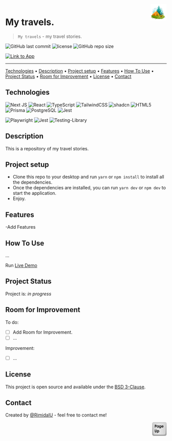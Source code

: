 <img src="./assets/logo.png" id="start" align="right" alt="Project logo" width="50" >

# My travels.

> `My travels` - my travel stories.

![GitHub last commit](https://img.shields.io/github/last-commit/RimidalU/my-travels)
![license](https://img.shields.io/github/license/RimidalU/my-travels)
![GitHub repo size](https://img.shields.io/github/repo-size/RimidalU/my-travels)

[![Link to App](https://img.shields.io/badge/Visit_the_My_Travels-Click_Here-black?style=plastic&logo=link&logoColor=black&labelColor=white&color=black&link=https://book-swap-0ph3.onrender.com/docs)](https://my-travels-iota.vercel.app/)

---

[Technologies](#technologies) •
[Description](#description) •
[Project setup](#project-setup) •
[Features](#features) •
[How To Use](#how-to-use) •
[Project Status](#project-status) •
[Room for Improvement](#room-for-improvement) •
[License](#license) •
[Contact](#contact)

## Technologies

![Next JS](https://img.shields.io/badge/Next-black?style=for-the-badge&logo=next.js&logoColor=white)
![React](https://img.shields.io/badge/React-61DAFB.svg?style=for-the-badge&logo=React&logoColor=black)
![TypeScript](https://img.shields.io/badge/TypeScript-007ACC?style=for-the-badge&logo=typescript&logoColor=white)
![TailwindCSS](https://img.shields.io/badge/Tailwind%20CSS-06B6D4.svg?style=for-the-badge&logo=Tailwind-CSS&logoColor=white)
![shadcn](https://img.shields.io/badge/shadcn/ui-000000.svg?style=for-the-badge&logo=shadcn/ui&logoColor=white)
![HTML5](https://img.shields.io/badge/html5-%23E34F26.svg?style=for-the-badge&logo=html5&logoColor=white)
![Prisma](https://img.shields.io/badge/Prisma-2D3748.svg?style=for-the-badge&logo=Prisma&logoColor=white)
![PostgreSQL](https://img.shields.io/badge/PostgreSQL-4169E1.svg?style=for-the-badge&logo=PostgreSQL&logoColor=white)
![Jest](https://img.shields.io/badge/Prettier-F7B93E.svg?style=for-the-badge&logo=Prettier&logoColor=black)

![Playwright](https://img.shields.io/badge/Playwright-2EAD33.svg?style=for-the-badge&logo=Playwright&logoColor=white)
![Jest](https://img.shields.io/badge/Jest-C21325.svg?style=for-the-badge&logo=Jest&logoColor=white)
![Testing-Library](https://img.shields.io/badge/-TestingLibrary-%23E33332?style=for-the-badge&logo=testing-library&logoColor=white)

[//]: # '<img src="./assets/home.png" width="600" />'
[//]: # '<img src="./assets/home1.png" width="600" />'

## Description

This is a repository of my travel stories.

## Project setup

- Clone this repo to your desktop and run `yarn` or `npm install` to install all the dependencies.
- Once the dependencies are installed, you can run `yarn dev` or `npm dev` to start the application.
- Enjoy.

## Features

-Add Features

## How To Use

...

Run [Live Demo](https://my-travels-iota.vercel.app/)

[//]: # '![tutorial][tutorial]'

## Project Status

Project is: _in progress_

## Room for Improvement

To do:

- [ ] Add Room for Improvement.
- [ ] ...

Improvement:

- [ ] ...

## License

This project is open source and available under the [BSD 3-Clause](../LICENSE.md).

## Contact

Created by [@RimidalU](https://www.linkedin.com/in/uladzimir-stankevich/) - feel free to contact me!

<p align="right"><a href="#start"><img width="45rem" src="./assets/pageUp.svg"></a></p>

<!-- MARKDOWN LINKS & IMAGES -->

[tutorial]: ./assets/demo.webp
